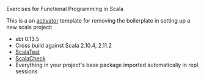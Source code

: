 Exercises for Functional Programming in Scala

This is a an [activator](https://typesafe.com/activator) template for removing
the boilerplate in setting up a new scala project:

* sbt 0.13.5
* Cross build against Scala 2.10.4, 2.11.2
* [ScalaTest](http://www.scalatest.org/)
* [ScalaCheck](http://www.scalacheck.org/)
* Everything in your project's base package imported automatically in repl sessions
